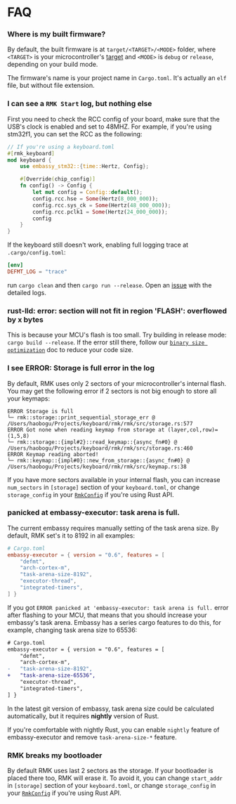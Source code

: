 # FAQ

### Where is my built firmware?

By default, the built firmware is at `target/<TARGET>/<MODE>` folder, where `<TARGET>` is your microcontroller's [target](./user_guide/2_setup_environment.md/#3-install-your-target) and `<MODE>` is `debug` or `release`, depending on your build mode.

The firmware's name is your project name in `Cargo.toml`. It's actually an `elf` file, but without file extension.

### I can see a `RMK Start` log, but nothing else

First you need to check the RCC config of your board, make sure that the USB's clock is enabled and set to 48MHZ. For example, if you're using stm32f1, you can set the RCC as the following:

```rust
// If you're using a keyboard.toml
#[rmk_keyboard]
mod keyboard {
    use embassy_stm32::{time::Hertz, Config};

    #[Override(chip_config)]
    fn config() -> Config {
        let mut config = Config::default();
        config.rcc.hse = Some(Hertz(8_000_000));
        config.rcc.sys_ck = Some(Hertz(48_000_000));
        config.rcc.pclk1 = Some(Hertz(24_000_000)); 
        config
    }
}
```

If the keyboard still doesn't work, enabling full logging trace at `.cargo/config.toml`:

```toml
[env]
DEFMT_LOG = "trace"
```

run `cargo clean` and then `cargo run --release`. Open an [issue](https://github.com/HaoboGu/rmk/issues) with the detailed logs.

### rust-lld: error: section will not fit in region 'FLASH': overflowed by x bytes

This is because your MCU's flash is too small. Try building in release mode: `cargo build --release`. If the error still there, follow our [`binary size optimization`](binary_size_optimization.md) doc to reduce your code size.

### I see ERROR: Storage is full error in the log

By default, RMK uses only 2 sectors of your microcontroller's internal flash. You may get the following error if 2 sectors is not big enough to store all your keymaps: 

```
ERROR Storage is full
└─ rmk::storage::print_sequential_storage_err @ /Users/haobogu/Projects/keyboard/rmk/rmk/src/storage.rs:577 
ERROR Got none when reading keymap from storage at (layer,col,row)=(1,5,8)
└─ rmk::storage::{impl#2}::read_keymap::{async_fn#0} @ /Users/haobogu/Projects/keyboard/rmk/rmk/src/storage.rs:460 
ERROR Keymap reading aborted!
└─ rmk::keymap::{impl#0}::new_from_storage::{async_fn#0} @ /Users/haobogu/Projects/keyboard/rmk/rmk/src/keymap.rs:38  
```

If you have more sectors available in your internal flash, you can increase `num_sectors` in `[storage]` section of your `keyboard.toml`, or change `storage_config` in your [`RmkConfig`](https://docs.rs/rmk-config/latest/rmk_config/keyboard_config/struct.RmkConfig.html) if you're using Rust API.

### panicked at embassy-executor: task arena is full.

The current embassy requires manually setting of the task arena size. By default, RMK set's it to 8192 in all examples:

```toml
# Cargo.toml
embassy-executor = { version = "0.6", features = [
    "defmt",
    "arch-cortex-m",
    "task-arena-size-8192",
    "executor-thread",
    "integrated-timers",
] }
```

If you got `ERROR panicked at 'embassy-executor: task arena is full.` error after flashing to your MCU, that means that you should increase your embassy's task arena. Embassy has a series cargo features to do this, for example, changing task arena size to 65536:

```diff
# Cargo.toml
embassy-executor = { version = "0.6", features = [
    "defmt",
    "arch-cortex-m",
-   "task-arena-size-8192",
+   "task-arena-size-65536",
    "executor-thread",
    "integrated-timers",
] }
```

In the latest git version of embassy, task arena size could be calculated automatically, but it requires **nightly** version of Rust.

If you're comfortable with nightly Rust, you can enable `nightly` feature of embassy-executor and remove `task-arena-size-*` feature.

### RMK breaks my bootloader

By default RMK uses last 2 sectors as the storage. If your bootloader is placed there too, RMK will erase it. To avoid it, you can change `start_addr` in `[storage]` section of your `keyboard.toml`, or change `storage_config` in your [`RmkConfig`](https://docs.rs/rmk-config/latest/rmk_config/keyboard_config/struct.RmkConfig.html) if you're using Rust API.

